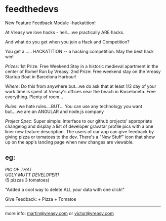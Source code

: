 feedthedevs
===========

New Feature Feedback Module -hackatition!

At Vreasy we love hacks - hell....we practically ARE hacks.
 
And what do you get when you join a Hack and Competition?
 
You get a .....   HACKATITION -- a hacking competition.   May the best hack win!
 
 
*Prizes*:   1st Prize: Free Weekend Stay in a historic medieval apartment in the center of Rome! Run by Vreasy.   2nd Prize:  Free weekend stay on the Vreasy Startup Boat in Barcelona Harbour!
                      
*Where*: Do this from anywhere but...we do ask that at least 1/2 day of your work time is spent at Vreasy's offices near the beach in Barceloneta. Free everything.  Plenty of room... 
 
*Rules*:     we hate rules....BUT... You can use any technology you want but....we are an ANGULAR  and node.js company
 
*Project Spec*:  Super simple:  Interface to our github projects' appropriate changelog and display a list of developer gravatar profile pics with a one liner new feature description.   The users of our app can give feedback by giving pizza or tomatoes to the dev.  There's a "New Stuff" icon that show up on the app's landing page when new changes are viewable.

eg:
-------------------------------------------------------------------------------------------
*PIC OF THAT                   
UGLY MUTT
DEVELOPER1*                      
(5 pizzas
 3 tomatoes)
 
 "Added a cool way to delete ALL your data with one click!"
  
  Give Feedback:     + Pizza          + Tomatoe
  
-------------------------------------------------------------------------------------------

more info: martin@vreasy.com or victor@vreasy.com

